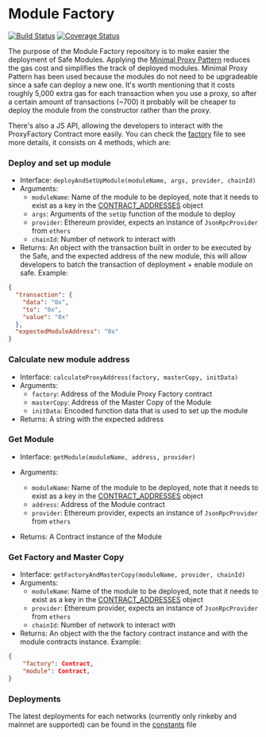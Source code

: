 # Module Factory

[![Build Status](https://github.com/gnosis/module-factory/actions/workflows/ci.yml/badge.svg)](https://github.com/gnosis/module-factory/actions)
[![Coverage Status](https://coveralls.io/repos/github/gnosis/module-factory/badge.svg?branch=master)](https://coveralls.io/github/gnosis/module-factory?branch=master)

The purpose of the Module Factory repository is to make easier the deployment of Safe Modules. Applying the [Minimal Proxy Pattern](https://eips.ethereum.org/EIPS/eip-1167) reduces the gas cost and simplifies the track of deployed modules. Minimal Proxy Pattern has been used because the modules do not need to be upgradeable since a safe can deploy a new one. It's worth mentioning that it costs roughly 5,000 extra gas for each transaction when you use a proxy, so after a certain amount of transactions (~700) it probably will be cheaper to deploy the module from the constructor rather than the proxy.

There's also a JS API, allowing the developers to interact with the ProxyFactory Contract more easily. You can check the [factory](./src/factory.ts) file to see more details, it consists on 4 methods, which are:

### Deploy and set up module

- Interface: `deployAndSetUpModule(moduleName, args, provider, chainId)`
- Arguments:
  - `moduleName`: Name of the module to be deployed, note that it needs to exist as a key in the [CONTRACT_ADDRESSES](./src/constants.ts) object
  - `args`: Arguments of the `setUp` function of the module to deploy
  - `provider`: Ethereum provider, expects an instance of `JsonRpcProvider` from `ethers`
  - `chainId`: Number of network to interact with
- Returns: An object with the transaction built in order to be executed by the Safe, and the expected address of the new module, this will allow developers to batch the transaction of deployment + enable module on safe. Example:

```json
{
  "transaction": {
    "data": "0x",
    "to": "0x",
    "value": "0x"
  },
  "expectedModuleAddress": "0x"
}
```

### Calculate new module address

- Interface: `calculateProxyAddress(factory, masterCopy, initData)`
- Arguments:
  - `factory`: Address of the Module Proxy Factory contract
  - `masterCopy`: Address of the Master Copy of the Module
  - `initData`: Encoded function data that is used to set up the module
- Returns: A string with the expected address

### Get Module

- Interface: `getModule(moduleName, address, provider)`
- Arguments:

  - `moduleName`: Name of the module to be deployed, note that it needs to exist as a key in the [CONTRACT_ADDRESSES](./src/constants.ts) object
  - `address`: Address of the Module contract
  - `provider`: Ethereum provider, expects an instance of `JsonRpcProvider` from `ethers`

- Returns: A Contract instance of the Module

### Get Factory and Master Copy

- Interface: `getFactoryAndMasterCopy(moduleName, provider, chainId)`
- Arguments:
  - `moduleName`: Name of the module to be deployed, note that it needs to exist as a key in the [CONTRACT_ADDRESSES](./src/constants.ts) object
  - `provider`: Ethereum provider, expects an instance of `JsonRpcProvider` from `ethers`
  - `chainId`: Number of network to interact with
- Returns: An object with the the factory contract instance and with the module contracts instance. Example:

```json
{
    "factory": Contract,
    "module": Contract,
}
```


### Deployments

The latest deployments for each networks (currently only rinkeby and mainnet are supported) can be found in the [constants](./src/constants.ts) file
